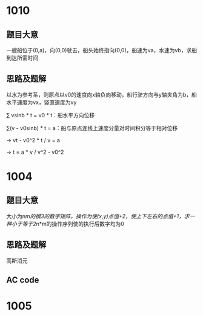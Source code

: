 1010
====

题目大意
--------

一艘船位于(0,a)，向(0,0)驶去，船头始终指向(0,0)，船速为va，水速为vb，求船到达所需时间

思路及题解
----------

以水为参考系，则原点以v0的速度向x轴负向移动，船行驶方向与y轴夹角为b，船水平速度为vx，竖直速度为vy

∑ vsinb * t = v0 * t：船水平方向位移

∑(v - v0sinb) * t = a：船与原点连线上速度分量对时间积分等于相对位移

-> vt - v0^2 * t / v = a

-> t = a * v / v^2 - v0^2

1004
====

题目大意
--------

大小为n*m的模3的数字矩阵，操作为使(x,y)点值+2，使上下左右的点值+1，求一种小于等于2*n*m的操作序列使的执行后数字均为0

思路及题解
----------

高斯消元

AC code
-------

1005
====
